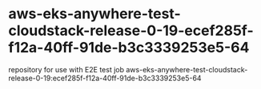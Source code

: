 # aws-eks-anywhere-test-cloudstack-release-0-19-ecef285f-f12a-40ff-91de-b3c3339253e5-64
repository for use with E2E test job aws-eks-anywhere-test-cloudstack-release-0-19:ecef285f-f12a-40ff-91de-b3c3339253e5-64
